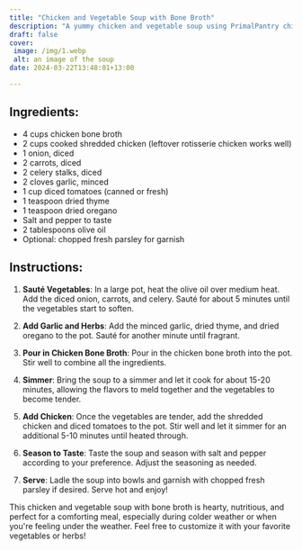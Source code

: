 ```yaml
---
title: "Chicken and Vegetable Soup with Bone Broth"
description: "A yummy chicken and vegetable soup using PrimalPantry chicken bone broth as a base."
draft: false
cover: 
 image: /img/1.webp
 alt: an image of the soup
date: 2024-03-22T13:48:01+13:00

---
```



## Ingredients:

- 4 cups chicken bone broth
- 2 cups cooked shredded chicken (leftover rotisserie chicken works well)
- 1 onion, diced
- 2 carrots, diced
- 2 celery stalks, diced
- 2 cloves garlic, minced
- 1 cup diced tomatoes (canned or fresh)
- 1 teaspoon dried thyme
- 1 teaspoon dried oregano
- Salt and pepper to taste
- 2 tablespoons olive oil
- Optional: chopped fresh parsley for garnish

## Instructions:

1. **Sauté Vegetables**: In a large pot, heat the olive oil over medium heat. Add the diced onion, carrots, and celery. Sauté for about 5 minutes until the vegetables start to soften.

2. **Add Garlic and Herbs**: Add the minced garlic, dried thyme, and dried oregano to the pot. Sauté for another minute until fragrant.

3. **Pour in Chicken Bone Broth**: Pour in the chicken bone broth into the pot. Stir well to combine all the ingredients.

4. **Simmer**: Bring the soup to a simmer and let it cook for about 15-20 minutes, allowing the flavors to meld together and the vegetables to become tender.

5. **Add Chicken**: Once the vegetables are tender, add the shredded chicken and diced tomatoes to the pot. Stir well and let it simmer for an additional 5-10 minutes until heated through.

6. **Season to Taste**: Taste the soup and season with salt and pepper according to your preference. Adjust the seasoning as needed.

7. **Serve**: Ladle the soup into bowls and garnish with chopped fresh parsley if desired. Serve hot and enjoy!

This chicken and vegetable soup with bone broth is hearty, nutritious, and perfect for a comforting meal, especially during colder weather or when you're feeling under the weather. Feel free to customize it with your favorite vegetables or herbs!
